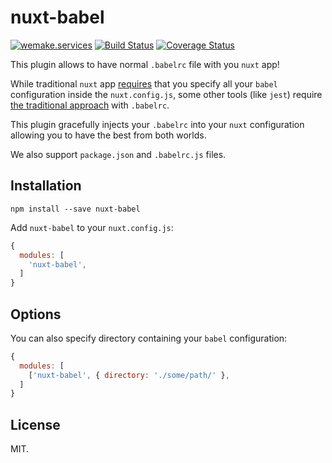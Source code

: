 # nuxt-babel

[![wemake.services](https://img.shields.io/badge/style-wemake.services-green.svg?label=&logo=data%3Aimage%2Fpng%3Bbase64%2CiVBORw0KGgoAAAANSUhEUgAAABAAAAAQCAMAAAAoLQ9TAAAABGdBTUEAALGPC%2FxhBQAAAAFzUkdCAK7OHOkAAAAbUExURQAAAAAAAAAAAAAAAAAAAAAAAAAAAAAAAP%2F%2F%2F5TvxDIAAAAIdFJOUwAjRA8xXANAL%2Bv0SAAAADNJREFUGNNjYCAIOJjRBdBFWMkVQeGzcHAwksJnAPPZGOGAASzPzAEHEGVsLExQwE7YswCb7AFZSF3bbAAAAABJRU5ErkJggg%3D%3D)](http://wemake.services) [![Build Status](https://travis-ci.org/wemake-services/nuxt-babel.svg?branch=master)](https://travis-ci.org/wemake-services/nuxt-babel) [![Coverage Status](https://coveralls.io/repos/github/wemake-services/nuxt-babel/badge.svg?branch=master)](https://coveralls.io/github/wemake-services/nuxt-babel?branch=master)


This plugin allows to have normal `.babelrc` file with you `nuxt` app!

While traditional `nuxt` app [requires](https://nuxtjs.org/api/configuration-build/#babel) that you specify all your `babel`
configuration inside the `nuxt.config.js`, some other tools (like `jest`) require [the traditional approach](https://babeljs.io/docs/usage/babelrc/) with `.babelrc`.

This plugin gracefully injects your `.babelrc` into your `nuxt` configuration allowing you to have the best from both worlds.

We also support `package.json` and `.babelrc.js` files.


## Installation

```
npm install --save nuxt-babel
```

Add `nuxt-babel` to your `nuxt.config.js`:

```js
{
  modules: [
    'nuxt-babel',
  ]
}
```


## Options

You can also specify directory containing your `babel` configuration:

```js
{
  modules: [
    ['nuxt-babel', { directory: './some/path/' },
  ]
}
```


## License

MIT.
